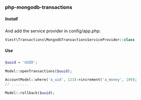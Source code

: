 ### php-mongodb-transactions

##### Install

And add the service provider in config/app.php:

```php
Viest\Transactions\MongodbTransactionsServiceProvider::class
```

##### Use

```php
$uuid = 'UUID';

Model::openTransactions($uuid);

AccountModel::where('a_uid', 123)->increment('a_money', 100);
// ........

Model::rollback($uuid);
```

